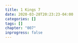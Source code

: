 ```yaml
---
title: 1 Kings 7
date: 2020-03-28T20:23:23-04:00
categories: []
tags: []
chapter: "007"
inprogress: false
---
```


